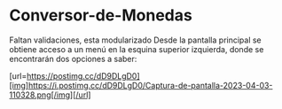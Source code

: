 # Conversor-de-Monedas
Faltan validaciones, esta modularizado
Desde la pantalla principal se obtiene acceso a un menú en la esquina superior izquierda, donde se encontrarán dos opciones a saber:

[url=https://postimg.cc/dD9DLgD0][img]https://i.postimg.cc/dD9DLgD0/Captura-de-pantalla-2023-04-03-110328.png[/img][/url]
